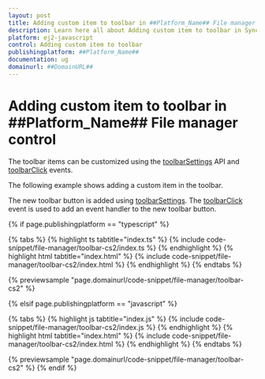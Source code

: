 ```yaml
---
layout: post
title: Adding custom item to toolbar in ##Platform_Name## File manager control | Syncfusion
description: Learn here all about Adding custom item to toolbar in Syncfusion ##Platform_Name## File manager control of Syncfusion Essential JS 2 and more.
platform: ej2-javascript
control: Adding custom item to toolbar 
publishingplatform: ##Platform_Name##
documentation: ug
domainurl: ##DomainURL##
---
```


# Adding custom item to toolbar in ##Platform_Name## File manager control

The toolbar items can be customized using the [toolbarSettings](../../api/file-manager/#toolbarsettings) API and [toolbarClick](../../api/file-manager/#toolbarclick) events.

The following example shows adding a custom item in the toolbar.

The new toolbar button is added using [toolbarSettings](../../api/file-manager/#toolbarsettings). The [toolbarClick](../../api/file-manager/#toolbarclick) event is used to add an event handler to the new toolbar button.

{% if page.publishingplatform == "typescript" %}

 {% tabs %}
{% highlight ts tabtitle="index.ts" %}
{% include code-snippet/file-manager/toolbar-cs2/index.ts %}
{% endhighlight %}
{% highlight html tabtitle="index.html" %}
{% include code-snippet/file-manager/toolbar-cs2/index.html %}
{% endhighlight %}
{% endtabs %}
        
{% previewsample "page.domainurl/code-snippet/file-manager/toolbar-cs2" %}

{% elsif page.publishingplatform == "javascript" %}

{% tabs %}
{% highlight js tabtitle="index.js" %}
{% include code-snippet/file-manager/toolbar-cs2/index.js %}
{% endhighlight %}
{% highlight html tabtitle="index.html" %}
{% include code-snippet/file-manager/toolbar-cs2/index.html %}
{% endhighlight %}
{% endtabs %}

{% previewsample "page.domainurl/code-snippet/file-manager/toolbar-cs2" %}
{% endif %}
